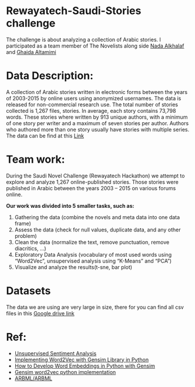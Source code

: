 # Rewayatech-Saudi-Stories challenge
The challenge is about analyzing a collection of Arabic stories.
I participated as a team member of The Novelists along side [Nada Alkhalaf](https://github.com/NadaKhalaf) and [Ghaida Altamimi](https://github.com/GMRT1)

# Data Description:
  A collection of Arabic stories written in electronic forms between the years of 2003-2015 by online users using anonymized usernames. The data is released for non-commercial research use. The total number of stories collected is 1,267 files, stories. In average, each story contains 73,798 words. These stories where written by 913 unique authors, with a minimum of one story per writer and a maximum of seven stories per author. Authors who authored more than one story usually have stories with multiple series. The data can be find at this [Link](https://github.com/aseelad/Rewayatech-Saudi-Stories)


# Team work:
During the Saudi Novel Challenge (Rewayatech Hackathon) we attempt to explore and analyze 1,267 online-published stories. Those stories were published in Arabic between the years 2003 – 2015 on various forums online. 

**Our work was divided into 5 smaller tasks, such as:**
  1.	Gathering the data (combine the novels and meta data into one data frame)
  2.	Assess the data (check for null values, duplicate data, and any other problem)
  3.	Clean the data (normalize the text, remove punctuation, remove diacritics, …)
  4.	Exploratory Data Analysis (vocabulary of most used words using “Word2Vec”, unsupervised analysis using “K-Means” and “PCA”)
  5.	Visualize and analyze the results(t-sne, bar plot) 

# Datasets
The data we are using are very large in size, there for you can find all csv files in this [Google drive link](https://drive.google.com/drive/folders/1id5e2XkTbT3roMQwmhYGjFnksR5hZYSy?usp=sharing)

# Ref:
* [Unsupervised Sentiment Analysis](https://towardsdatascience.com/unsupervised-sentiment-analysis-a38bf1906483)
* [Implementing Word2Vec with Gensim Library in Python](https://stackabuse.com/implementing-word2vec-with-gensim-library-in-python/)
* [How to Develop Word Embeddings in Python with Gensim](https://machinelearningmastery.com/develop-word-embeddings-python-gensim/)
* [Gensim word2vec python implementation](https://thinkinfi.com/gensim-word2vec-python-implementation/)
* [ARBML/ARBML](https://github.com/ARBML/ARBML)
